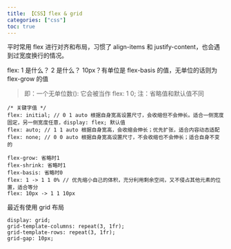 ```yaml
---
title: 【CSS】flex & grid
categories: ["css"]
toc: true
---
```


平时常用 flex 进行对齐和布局，习惯了 align-items 和 justify-content，也会遇到过宽度换行的情况。

flex: 1 是什么？ 2 是什么？ 10px？有单位是 flex-basis 的值，无单位的话则为 flex-grow 的值

> 即：一个无单位数(<number>): 它会被当作 flex:<number> 1 0;
> 注：省略值和默认值不同

```
/* 关键字值 */
flex: initial; // 0 1 auto 根据自身宽高设置尺寸，会收缩但不会伸长。适合一侧宽度固定，另一侧宽度任意，display: flex; 默认值
flex: auto; // 1 1 auto 根据自身宽高，会收缩会伸长；优先扩张，适合内容动态适配
flex: none; // 0 0 auto 根据自身宽高设置尺寸，不会收缩也不会伸长；适合自身不变的

flex-grow: 省略时1
flex-shrink: 省略时1
flex-basis: 省略时0
flex: 1 -> 1 1 0% // 优先缩小自己的体积，充分利用剩余空间，又不侵占其他元素的位置，适合等分
flex: 10px -> 1 1 10px
```

最近有使用 grid 布局

```
display: grid;
grid-template-columns: repeat(3, 1fr);
grid-template-rows: repeat(3, 1fr);
grid-gap: 10px;
```
